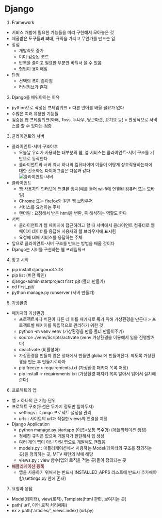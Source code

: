 # Django
1. Framework
- 서비스 개발에 필요한 기능들을 미리 구현해서 모아놓은 것
- 제공받은 도구들과 뼈대, 규약을 가지고 무언가를 만드는 일
- 장점
  - 개발속도 증가
  - 이미 검증된 코드
  - 반복을 줄이고 필요한 부분만 바꿔서 쓸 수 있음
  - 협업이 용이해짐
- 단점
  - 선택의 폭이 좁아짐
  - 러닝커브가 존재

2. Django를 배워야하는 이유
- python으로 작성된 프레임워크 > 다른 언어를 배울 필요가 없다
- 수많은 여러 유용한 기능들
- 검증된 웹 프레임워크(화해, Toss, 두나무, 당근마켓, 요기요 등) > 안정적으로 서비스를 할 수 있다는 검증

3. 클라이언트와 서버
- 클라이언트-서버 구조야후
  - 오늘날 우리가 사용하는 대부분의 웹, 앱 서비스는 클라이언트-서버 구조를 기반으로 동작한다
  - 클라이언트와 서버 역시 하나의 컴퓨터이며 이들이 어떻게 상호작용하는지에 대한 간소화된 다이어그램은 다음과 같다  
  ![클라이언트-서버](https://user-images.githubusercontent.com/122499274/224861987-2ba75215-9bf5-4740-a54e-7f7e3dfd58fb.png)
- 클라이언트
  - 웹 사용자의 인터넷에 연결된 장치(예를 들어 wi-fi에 연결된 컴퓨터 또는 모바일)
  - Chrome 또는 firefox와 같은 웹 브라우저
  - 서비스를 요청하는 주체
  - 랜더링 : 요청해서 받은 html을 변환, 즉 해석하는 역할도 한다
- 서버
  - 클라이언트가 웹 페이지에 접근하려고 할 때 서버에서 클라이언트 컴퓨터로 웹 페이지 데이터를 응답해 사용자의 웹 브라우저에 표시됨
  - 요청에 대해 서비스를 응답하는 주체
- 앞으로 클라이언트-서버 구조를 만드는 방법을 배울 것이다
- Django는 서버를 구현하는 웹 프레임워크

4. 장고 시작
- pip install django==3.2.18
- pip list (버전 확인)
- django-admin startproject first_pjt (폴더 만들기)
- cd first_pjt/
- python manage.py runserver (서버 만들기)

5. 가상환경
- 패키지와 가상환경
  - 프로젝트마다 버젼이 다른 데 이를 패키지로 묶기 위해 가상환경을 만든다 > 프로젝트별 패키지를 독립적으로 관리하기 위한 것
  - python -m venv venv (가상환경을 만들 폴더 만들어주기)
  - source ./venv/Scripts/activate (venv 가상환경을 이용해서 일을 진행할거다)
  - deactivate (비활성화)
  - 가상환경을 만들지 않은 상태에서 만들면 global에 만들어진다. 되도록 가상환경을 만든 후 만들기로하자
  - pip freeze > requirements.txt (가상환경 패키지 목록 저장)
  - pip install -r requirements.txt (가상환경 패지키 목록 알아서 읽어서 설치해준다)

6. 프로젝트와 앱
- 앱 > 하나의 큰 기능 단위
- 프로젝트 구조(우선은 두가지 정도만 알아두자)
  - settings : Django 프로젝트 설정을 관리
  - urls : 사이트의 url과 적절한 views의 연결을 지정
- Django Application
  - python manage.py startapp (이름=보통 복수형) (애플리케이션 생성)
  - 정해진 규칙은 없으며 개발자가 판단해서 앱 생성
  - 여러 개의 앱이 아닌 단일 앱으로 개발해도 괜찮음
  - models.py : 애플리케이션에서 사용하는 Model(데이터의 구조를 정의하는 곳)을 정의하는 곳, MTV 패턴의 M에 해당
  - views.py : view 함수(앱의 로직을 적는 곳)들이 정의되는 곳
- <span style='background-color:#ffdce0'>애플리케이션 등록</span>
  - 앱을 사용하기 위해서는 반드시 INSTALLED_APPS 리스트에 반드시 추가해야함(settings.py 안에 존재)

7. 요청과 응답
- Model(데이터), view(로직), Template(html 관련, 보여지는 곳)
- path('url', 이런 로직 처리해줘)
- ex > path('articles/', views.index) (url.py)
  